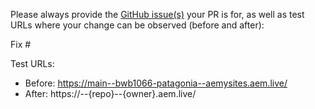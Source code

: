 Please always provide the [GitHub issue(s)](../issues) your PR is for, as well as test URLs where your change can be observed (before and after):

Fix #<gh-issue-id>

Test URLs:
- Before: https://main--bwb1066-patagonia--aemysites.aem.live/
- After: https://<branch>--{repo}--{owner}.aem.live/
